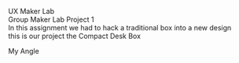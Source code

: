 UX Maker Lab  
Group Maker Lab Project 1  
In this assignment we had to hack a traditional box into a new design  
this is our project the Compact Desk Box  

My Angle  
